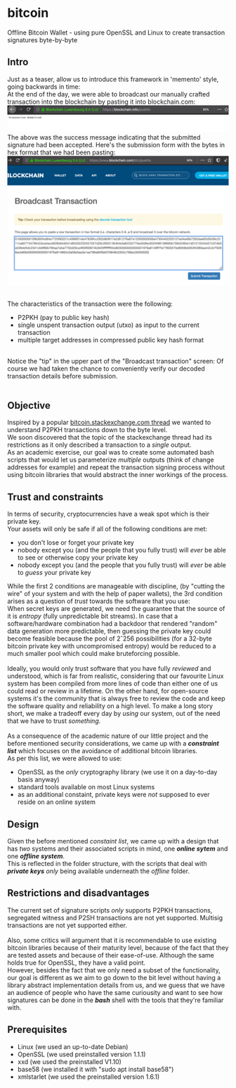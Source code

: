 # bitcoin
Offline Bitcoin Wallet - using pure OpenSSL and Linux to create transaction signatures byte-by-byte 

## Intro

Just as a teaser, allow us to introduce this framework in 'memento' style, going backwards in time:<br/>
At the end of the day, we were able to broadcast our manually crafted transaction into the blockchain by pasting it into blockchain.com:<br/>
![pushtx](/images/blockchain.info-pushtx.png)<br/>
The above was the success message indicating that the submitted signature had been accepted. Here's the submission form with the bytes in hex format that we had been pasting:<br/>
![pushtx](/images/blockchain.com-btc-pushtx.png)<br/>

<br/>
The characteristics of the transaction were the following:<br/>

- P2PKH (pay to public key hash)
- single unspent transaction output (utxo) as input to the current transaction
- multiple target addresses in compressed public key hash format

<br/>
Notice the "tip" in the upper part of the "Broadcast transaction" screen: Of course we had taken the chance to conveniently verify our decoded transaction details before submission.<br/>
<br/>

## Objective

Inspired by a popular [bitcoin.stackexchange.com thread](https://bitcoin.stackexchange.com/questions/32628/redeeming-a-raw-transaction-step-by-step-example-required) we wanted to understand P2PKH transactions down to the byte level.<br/>
We soon discovered that the topic of the stackexchange thread had its restrictions as it only described a transaction to a _single_ output.<br/>
As an academic exercise, our goal was to create some automated bash scripts that would let us parameterize _multiple_ outputs (think of change addresses for example) and repeat the transaction signing process without using bitcoin libraries that would abstract the inner workings of the process.<br/>

## Trust and constraints

In terms of security, cryptocurrencies have a weak spot which is their private key.<br/>
Your assets will only be safe if all of the following conditions are met:<br/>

- you don't lose or forget your private key
- nobody except you (and the people that you fully trust) will _ever_ be able to see or otherwise copy your private key
- nobody except you (and the people that you fully trust) will _ever_ be able to _guess_ your private key


While the first 2 conditions are manageable with discipline, (by "cutting the wire" of your system and with the help of paper wallets), the 3rd condition arises as a question of _trust_ towards the software that you use:<br/>
When secret keys are generated, we need the guarantee that the source of it is _entropy_ (fully unpredictable bit streams). In case that a software/hardware combination had a backdoor that rendered "random" data generation more predictable, then guessing the private key could become feasible because the pool of 2ˆ256 possibilities (for a 32-byte bitcoin private key with uncompromised entropy) would be reduced to a much smaller pool which could make bruteforcing possible.<br/>
<br/>
Ideally, you would only trust software that you have fully _reviewed_ and understood, which is far from realistic, considering that our favourite Linux system has been compiled from more lines of code than either one of us could read or review in a lifetime. On the other hand, for open-source systems it's the community that is always free to review the code and keep the software quality and reliability on a high level. To make a long story short, we make a tradeoff every day by _using_ our system, out of the need that we have to trust _something_.<br/>
<br/>
As a consequence of the academic nature of our little project and the before mentioned security considerations, we came up with a __*constraint list*__ which focuses on the avoidance of additional bitcoin libraries.<br/>
As per this list, we were allowed to use:<br/>
- OpenSSL as the _only_ cryptography library (we use it on a day-to-day basis anyway)<br/>
- standard tools available on most Linux systems<br/>
- as an additional constaint, private keys were _not_ supposed to ever reside on an online system

## Design

Given the before mentioned _constaint list_, we came up with a design that has _two_ systems and their associated scripts in mind, one __*online sytem*__ and one __*offline system*__.<br/>
This is reflected in the folder structure, with the scripts that deal with __*private keys*__ _only_ being available underneath the _offline_ folder.

## Restrictions and disadvantages

The current set of signature scripts _only_ supports P2PKH transactions, segregated witness and P2SH transactions are not yet supported. Multisig transactions are not yet supported either.<br/>
<br/>
Also, some critics will argument that it is recommendable to use existing bitcoin libraries because of their maturity level, because of the fact that they are tested assets and because of their ease-of-use. Although the same holds true for OpenSSL, they have a valid point.<br/>
However, besides the fact that we only need a subset of the functionality, our goal is different as we aim to go down to the bit level without having a library abstract implementation details from us, and we guess that we have an audience of people who have the same curiousity and want to see how signatures can be done in the __*bash*__ shell with the tools that they're familiar with.

## Prerequisites

- Linux (we used an up-to-date Debian)
- OpenSSL (we used preinstalled version 1.1.1)
- xxd (we used the preinstalled V1.10)
- base58 (we installed it with "sudo apt install base58")
- xmlstarlet (we used the preinstalled version 1.6.1)


